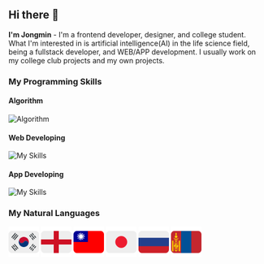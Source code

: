 ## Hi there 👋

**I'm Jongmin** - I'm a frontend developer, designer, and college student. What I'm interested in is artificial intelligence(AI) in the life science field, being a fullstack developer, and WEB/APP development. I usually work on my college club projects and my own projects.

### My Programming Skills

#### Algorithm

![Algorithm](https://skillicons.dev/icons?i=py,c,cpp)

#### Web Developing

![My Skills](https://skillicons.dev/icons?i=js,ts,html,css,react,nextjs)

#### App Developing

![My Skills](https://skillicons.dev/icons?i=flutter,dart,kotlin)

### My Natural Languages

<img src="./icons/korea.svg" alt="Korean" width="60" /> <img src="./icons/england.svg" alt="English" width="60" /> <img src="./icons/taiwan.svg" alt="Mandarin" width="60" /> <img src="./icons/japan.svg" alt="Japanese" width="60" /> <img src="./icons/russia.svg" alt="Russian" width="60" /> <img src="./icons/mongolia.svg" alt="Mongolian" width="60" />
